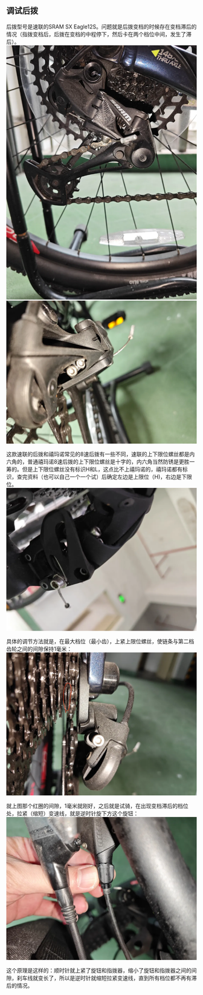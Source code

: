 ## 调试后拨
后拨型号是速联的SRAM SX Eagle12S。问题就是后拨变档的时候存在变档滞后的情况（指拨变档后，后拨在变档的中程停下，然后卡在两个档位中间，发生了滞后）。
![后拨](../images/0-维修自行车/09-调试后拨/后拨.webp)
![后拨1](../images/0-维修自行车/09-调试后拨/后拨1.webp)

这款速联的后拨和禧玛诺常见的8速后拨有一些不同，速联的上下限位螺丝都是内六角的，普通禧玛诺8速后拨的上下限位螺丝是十字的，内六角当然防锈是更胜一筹的。但是上下限位螺丝没有标识H和L，这点比不上禧玛诺的，禧玛诺都有标识，查完资料（也可以自己一个一个试）后确定左边是上限位（H)，右边是下限位。
![限位螺丝](../images/0-维修自行车/09-调试后拨/限位螺丝.webp)

具体的调节方法就是，在最大档位（最小齿），上紧上限位螺丝，使链条与第二档齿轮之间的间隙保持1毫米：
![调试](../images/0-维修自行车/09-调试后拨/调试.webp)

就上图那个红圈的间隙，1毫米就刚好，之后就是试骑，在出现变档滞后的档位处，拉紧（缩短）变速线，就是逆时针旋下方这个旋钮：
![指拨](../images/0-维修自行车/09-调试后拨/指拨.webp)

这个原理是这样的：顺时针就上紧了旋钮和指拨器，缩小了旋钮和指拨器之间的间隙，刹车线就变长了，所以是逆时针就缩短拉紧变速线，直到所有档位都不再有滞后的情况。